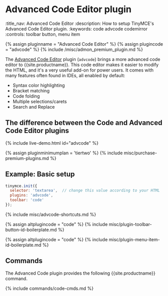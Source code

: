 # Advanced Code Editor plugin
:title_nav: Advanced Code Editor
:description: How to setup TinyMCE's Advanced Code Editor plugin.
:keywords: code advcode codemirror
:controls: toolbar button, menu item

{% assign pluginname = "Advanced Code Editor" %}
{% assign plugincode = "advcode" %}
{% include /misc/admon_premium_plugin.md %}

The [Advanced Code Editor]({{site.baseurl}}/plugins-ref/premium/advcode/) plugin (`advcode`) brings a more advanced code editor to {{site.productname}}. This code editor makes it easier to modify the HTML, and it's a very useful add-on for power users. It comes with many features often found in IDEs, all enabled by default:

* Syntax color highlighting
* Bracket matching
* Code folding
* Multiple selections/carets
* Search and Replace

## The difference between the Code and Advanced Code Editor plugins

{% include live-demo.html id="advcode" %}

{% assign pluginminimumplan = 'tiertwo' %}
{% include misc/purchase-premium-plugins.md %}

## Example: Basic setup

```js
tinymce.init({
  selector: 'textarea',  // change this value according to your HTML
  plugins: 'advcode',
  toolbar: 'code'
});
```

{% include misc/advcode-shortcuts.md %}

{% assign altplugincode = "code" %}
{% include misc/plugin-toolbar-button-id-boilerplate.md %}

{% assign altplugincode = "code" %}
{% include misc/plugin-menu-item-id-boilerplate.md %}

## Commands

The Advanced Code plugin provides the following {{site.productname}} command.

{% include commands/code-cmds.md %}
